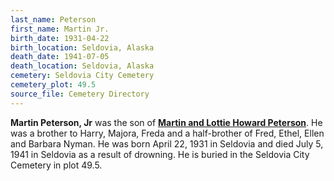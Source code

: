 ```yaml
---
last_name: Peterson
first_name: Martin Jr.
birth_date: 1931-04-22
birth_location: Seldovia, Alaska
death_date: 1941-07-05
death_location: Seldovia, Alaska
cemetery: Seldovia City Cemetery
cemetery_plot: 49.5
source_file: Cemetery Directory
---
```

**Martin Peterson, Jr** was the son of [**Martin and Lottie Howard Peterson**](./Peterson_Martin.md). He was a brother to Harry, Majora, Freda and a half-brother of Fred, Ethel, Ellen and Barbara Nyman. He was born April 22, 1931 in Seldovia and died July 5, 1941 in Seldovia as a result of drowning.  He is buried in the Seldovia City Cemetery in plot 49.5.




